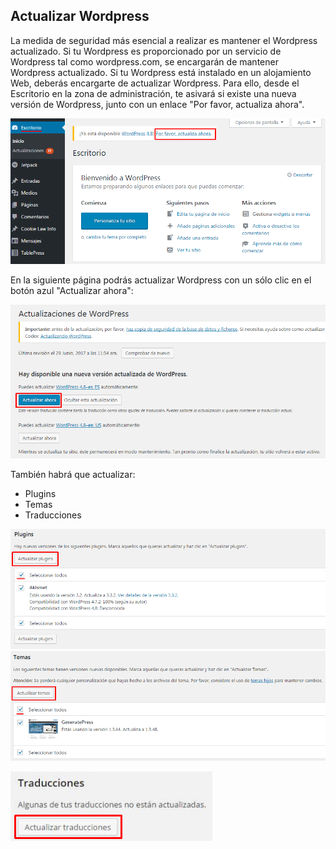 ## Actualizar Wordpress

La medida de seguridad más esencial a realizar es mantener el Wordpress actualizado. Si tu Wordpress es proporcionado por un servicio de Wordpress tal como wordpress.com, se encargarán de mantener Wordpress actualizado. Si tu Wordpress está instalado en un alojamiento Web, deberás encargarte de actualizar Wordpress. Para ello, desde el Escritorio en la zona de administración, te asivará si existe una nueva versión de Wordpress, junto con un enlace "Por favor, actualiza ahora". 

![](/assets/actualizar-1.png)

En la siguiente página podrás actualizar Wordpress con un sólo clic en el botón azul "Actualizar ahora":

![](/assets/actualizar-wp.png)

También habrá que actualizar:

* Plugins
* Temas
* Traducciones

![](/assets/actualizar-plugin.png)![](/assets/actualizar-temas.png)

![](/assets/actualizar-traducciones.png)

